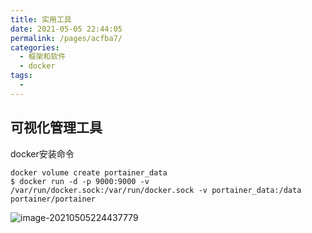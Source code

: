 ```yaml
---
title: 实用工具
date: 2021-05-05 22:44:05
permalink: /pages/acfba7/
categories:
  - 框架和软件
  - docker
tags:
  - 
---
```

## 可视化管理工具

docker安装命令

```shell
docker volume create portainer_data
$ docker run -d -p 9000:9000 -v /var/run/docker.sock:/var/run/docker.sock -v portainer_data:/data portainer/portainer
```

![image-20210505224437779](https://img.xiaoyou66.com/2021/05/05/024cfcada536a.png)